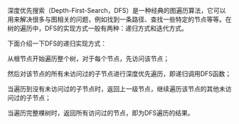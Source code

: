 深度优先搜索（Depth-First-Search，DFS）是一种经典的图遍历算法，它可以用来解决很多与图相关的问题，例如找到一条路径、查找一些特定的节点等等。在树的遍历中，DFS的实现方式一般有两种：递归方式和迭代方式。

下面介绍一下DFS的递归实现方式：

从根节点开始遍历整个树，对于每个节点，先访问该节点；

然后对该节点的所有未访问过的子节点进行深度优先遍历，即递归调用DFS函数；

当遍历到没有未访问过的子节点时，返回上一级节点，继续遍历该节点的其他未访问过的子节点；

当遍历完整棵树时，返回所有访问过的节点，即为DFS遍历的结果。

